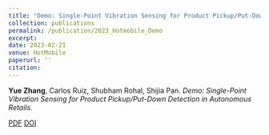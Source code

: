 ```yaml
---
title: "Demo: Single-Point Vibration Sensing for Product Pickup/Put-Down Detection in Autonomous Retails"
collection: publications
permalink: /publication/2023_Hotmobile_Demo
excerpt: 
date: 2023-02-21
venue: HotMobile
paperurl: ''
citation: 
---
```

**Yue Zhang**, Carlos Ruiz, Shubham Rohal, Shijia Pan. *Demo: Single-Point Vibration Sensing for Product Pickup/Put-Down Detection in Autonomous Retails*.

[PDF](http://yzthu.github.io/files/2023_HotMobile_Demo.pdf) [DOI](diolink)
